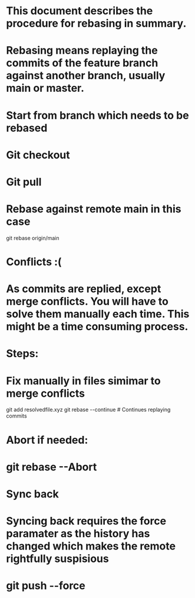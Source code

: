# This document describes the procedure for rebasing in summary.

# Rebasing means replaying the commits of the feature branch against another branch, usually main or master.

# Start from branch which needs to be rebased
# Git checkout
# Git pull

# Rebase against remote main in this case
git rebase origin/main

# Conflicts :(
# As commits are replied, except merge conflicts. You will have to solve them manually each time. This might be a time consuming process.
# Steps:
# Fix manually in files simimar to merge conflicts
git add resolvedfile.xyz
git rebase --continue # Continues replaying commits

# Abort if needed:
# git rebase --Abort

# Sync back
# Syncing back requires the force paramater as the history has changed which makes the remote rightfully suspisious
# git push --force
